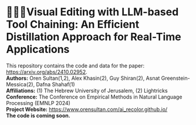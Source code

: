 # **🎥🔧🔗Visual Editing with LLM-based Tool Chaining: An Efficient Distillation Approach for Real-Time Applications**

This repository contains the code and data for the paper: https://arxiv.org/abs/2410.02952. <br>
**Authors:** Oren Sultan(1,2), Alex Khasin(2), Guy Shiran(2), Asnat Greenstein-Messica(2), Dafna Shahaf(1) <br>
**Affiliations:** (1) The Hebrew University of Jerusalem, (2) Lightricks <br>
**Conference:** The Conference on Empirical Methods in Natural Language Processing (EMNLP 2024) <br>
**Project Website:** https://www.orensultan.com/ai_recolor.github.io/ <br>
**The code is coming soon.**
